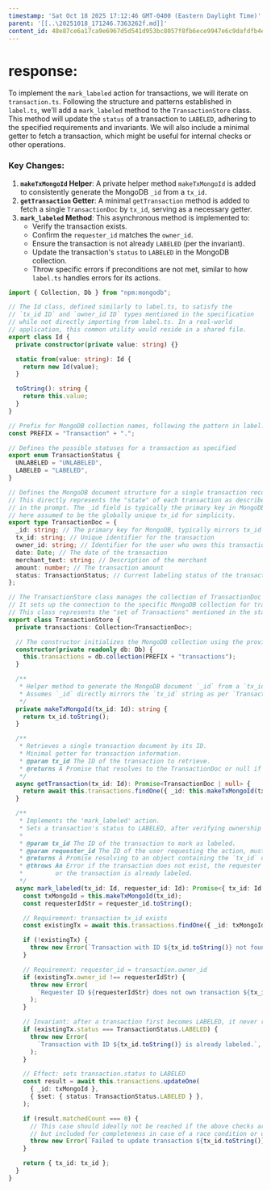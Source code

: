 ```yaml
---
timestamp: 'Sat Oct 18 2025 17:12:46 GMT-0400 (Eastern Daylight Time)'
parent: '[[..\20251018_171246.7363262f.md]]'
content_id: 48e87ce6a17ca9e6967d5d541d953bc8057f8fb6ece9947e6c9dafdfb4e65149
---
```


# response:

To implement the `mark_labeled` action for transactions, we will iterate on `transaction.ts`. Following the structure and patterns established in `label.ts`, we'll add a `mark_labeled` method to the `TransactionStore` class. This method will update the `status` of a transaction to `LABELED`, adhering to the specified requirements and invariants. We will also include a minimal getter to fetch a transaction, which might be useful for internal checks or other operations.

### Key Changes:

1. **`makeTxMongoId` Helper**: A private helper method `makeTxMongoId` is added to consistently generate the MongoDB `_id` from a `tx_id`.
2. **`getTransaction` Getter**: A minimal `getTransaction` method is added to fetch a single `TransactionDoc` by `tx_id`, serving as a necessary getter.
3. **`mark_labeled` Method**: This asynchronous method is implemented to:
   * Verify the transaction exists.
   * Confirm the `requester_id` matches the `owner_id`.
   * Ensure the transaction is not already `LABELED` (per the invariant).
   * Update the transaction's `status` to `LABELED` in the MongoDB collection.
   * Throw specific errors if preconditions are not met, similar to how `label.ts` handles errors for its actions.

```typescript
import { Collection, Db } from "npm:mongodb";

// The Id class, defined similarly to label.ts, to satisfy the
// `tx_id ID` and `owner_id ID` types mentioned in the specification
// while not directly importing from label.ts. In a real-world
// application, this common utility would reside in a shared file.
export class Id {
  private constructor(private value: string) {}

  static from(value: string): Id {
    return new Id(value);
  }

  toString(): string {
    return this.value;
  }
}

// Prefix for MongoDB collection names, following the pattern in label.ts
const PREFIX = "Transaction" + ".";

// Defines the possible statuses for a transaction as specified
export enum TransactionStatus {
  UNLABELED = "UNLABELED",
  LABELED = "LABELED",
}

// Defines the MongoDB document structure for a single transaction record.
// This directly represents the "state" of each transaction as described
// in the prompt. The _id field is typically the primary key in MongoDB,
// here assumed to be the globally unique tx_id for simplicity.
export type TransactionDoc = {
  _id: string; // The primary key for MongoDB, typically mirrors tx_id
  tx_id: string; // Unique identifier for the transaction
  owner_id: string; // Identifier for the user who owns this transaction
  date: Date; // The date of the transaction
  merchant_text: string; // Description of the merchant
  amount: number; // The transaction amount
  status: TransactionStatus; // Current labeling status of the transaction
};

// The TransactionStore class manages the collection of TransactionDoc records.
// It sets up the connection to the specific MongoDB collection for transactions.
// This class represents the "set of Transactions" mentioned in the state.
export class TransactionStore {
  private transactions: Collection<TransactionDoc>;

  // The constructor initializes the MongoDB collection using the provided Db instance.
  constructor(private readonly db: Db) {
    this.transactions = db.collection(PREFIX + "transactions");
  }

  /**
   * Helper method to generate the MongoDB document `_id` from a `tx_id`.
   * Assumes `_id` directly mirrors the `tx_id` string as per `TransactionDoc`.
   */
  private makeTxMongoId(tx_id: Id): string {
    return tx_id.toString();
  }

  /**
   * Retrieves a single transaction document by its ID.
   * Minimal getter for transaction information.
   * @param tx_id The ID of the transaction to retrieve.
   * @returns A Promise that resolves to the TransactionDoc or null if not found.
   */
  async getTransaction(tx_id: Id): Promise<TransactionDoc | null> {
    return await this.transactions.findOne({ _id: this.makeTxMongoId(tx_id) });
  }

  /**
   * Implements the 'mark_labeled' action.
   * Sets a transaction's status to LABELED, after verifying ownership and current status.
   *
   * @param tx_id The ID of the transaction to mark as labeled.
   * @param requester_id The ID of the user requesting the action, must match the transaction's owner.
   * @returns A Promise resolving to an object containing the `tx_id` of the marked transaction.
   * @throws An Error if the transaction does not exist, the requester is not the owner,
   *         or the transaction is already labeled.
   */
  async mark_labeled(tx_id: Id, requester_id: Id): Promise<{ tx_id: Id }> {
    const txMongoId = this.makeTxMongoId(tx_id);
    const requesterIdStr = requester_id.toString();

    // Requirement: transaction tx_id exists
    const existingTx = await this.transactions.findOne({ _id: txMongoId });

    if (!existingTx) {
      throw new Error(`Transaction with ID ${tx_id.toString()} not found.`);
    }

    // Requirement: requester_id = transaction.owner_id
    if (existingTx.owner_id !== requesterIdStr) {
      throw new Error(
        `Requester ID ${requesterIdStr} does not own transaction ${tx_id.toString()}.`,
      );
    }

    // Invariant: after a transaction first becomes LABELED, it never returns to UNLABELED
    if (existingTx.status === TransactionStatus.LABELED) {
      throw new Error(
        `Transaction with ID ${tx_id.toString()} is already labeled.`,
      );
    }

    // Effect: sets transaction.status to LABELED
    const result = await this.transactions.updateOne(
      { _id: txMongoId },
      { $set: { status: TransactionStatus.LABELED } },
    );

    if (result.matchedCount === 0) {
      // This case should ideally not be reached if the above checks are robust,
      // but included for completeness in case of a race condition or other unexpected issue.
      throw new Error(`Failed to update transaction ${tx_id.toString()} status.`);
    }

    return { tx_id: tx_id };
  }
}
```
